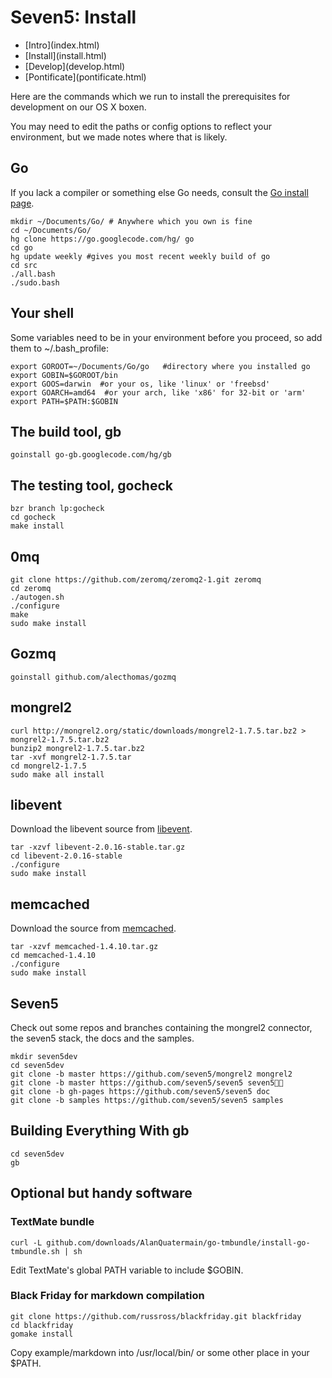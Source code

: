 # Seven5: Install

<nav>
    <ul>
        <li>[Intro](index.html)</li>
        <li>[Install](install.html)</li>
        <li>[Develop](develop.html)</li>
        <li>[Pontificate](pontificate.html)</li>
    </ul>
</nav>

Here are the commands which we run to install the prerequisites for development on our OS X boxen.

You may need to edit the paths or config options to reflect your environment, but we made notes where that is likely.

## Go

If you lack a compiler or something else Go needs, consult the [Go install page](http://golang.org/doc/install.html).

    mkdir ~/Documents/Go/ # Anywhere which you own is fine
    cd ~/Documents/Go/
    hg clone https://go.googlecode.com/hg/ go
    cd go
    hg update weekly #gives you most recent weekly build of go
    cd src
    ./all.bash
    ./sudo.bash

## Your shell

Some variables need to be in your environment before you proceed, so add them to ~/.bash_profile:

    export GOROOT=~/Documents/Go/go   #directory where you installed go
    export GOBIN=$GOROOT/bin
    export GOOS=darwin  #or your os, like 'linux' or 'freebsd'
    export GOARCH=amd64  #or your arch, like 'x86' for 32-bit or 'arm'
    export PATH=$PATH:$GOBIN

## The build tool, gb

    goinstall go-gb.googlecode.com/hg/gb

## The testing tool, gocheck

    bzr branch lp:gocheck
    cd gocheck
    make install


## 0mq

    git clone https://github.com/zeromq/zeromq2-1.git zeromq
    cd zeromq
    ./autogen.sh
    ./configure
    make
    sudo make install

## Gozmq

    goinstall github.com/alecthomas/gozmq

## mongrel2

    curl http://mongrel2.org/static/downloads/mongrel2-1.7.5.tar.bz2 > mongrel2-1.7.5.tar.bz2
    bunzip2 mongrel2-1.7.5.tar.bz2
    tar -xvf mongrel2-1.7.5.tar
    cd mongrel2-1.7.5
    sudo make all install

## libevent

Download the libevent source from [libevent](http://www.monkey.org/~provos/libevent/).

    tar -xzvf libevent-2.0.16-stable.tar.gz
    cd libevent-2.0.16-stable
    ./configure
    sudo make install

## memcached

Download the source from [memcached](http://memcached.org/).

    tar -xzvf memcached-1.4.10.tar.gz
    cd memcached-1.4.10
    ./configure
    sudo make install

## Seven5

Check out some repos and branches containing the mongrel2 connector, the seven5 stack, the docs and the samples.

    mkdir seven5dev
    cd seven5dev
    git clone -b master https://github.com/seven5/mongrel2 mongrel2
    git clone -b master https://github.com/seven5/seven5 seven5
    git clone -b gh-pages https://github.com/seven5/seven5 doc
    git clone -b samples https://github.com/seven5/seven5 samples

## Building Everything With gb

    cd seven5dev
    gb


## Optional but handy software

### TextMate bundle

    curl -L github.com/downloads/AlanQuatermain/go-tmbundle/install-go-tmbundle.sh | sh

Edit TextMate's global PATH variable to include $GOBIN.

### Black Friday for markdown compilation
    git clone https://github.com/russross/blackfriday.git blackfriday
    cd blackfriday
    gomake install

Copy example/markdown into /usr/local/bin/ or some other place in your $PATH.

